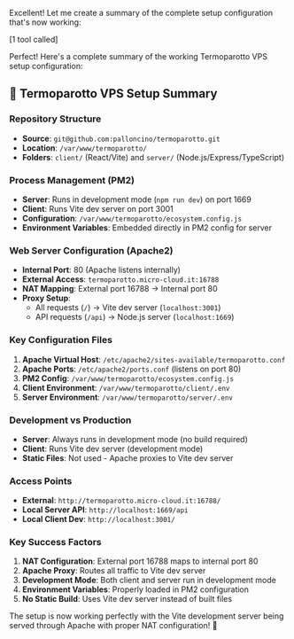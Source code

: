 Excellent! Let me create a summary of the complete setup configuration that's now working:


[1 tool called]

Perfect! Here's a complete summary of the working Termoparotto VPS setup configuration:

## 🚀 Termoparotto VPS Setup Summary

### **Repository Structure**
- **Source**: `git@github.com:palloncino/termoparotto.git`
- **Location**: `/var/www/termoparotto/`
- **Folders**: `client/` (React/Vite) and `server/` (Node.js/Express/TypeScript)

### **Process Management (PM2)**
- **Server**: Runs in development mode (`npm run dev`) on port 1669
- **Client**: Runs Vite dev server on port 3001
- **Configuration**: `/var/www/termoparotto/ecosystem.config.js`
- **Environment Variables**: Embedded directly in PM2 config for server

### **Web Server Configuration (Apache2)**
- **Internal Port**: 80 (Apache listens internally)
- **External Access**: `termoparotto.micro-cloud.it:16788`
- **NAT Mapping**: External port 16788 → Internal port 80
- **Proxy Setup**: 
  - All requests (`/`) → Vite dev server (`localhost:3001`)
  - API requests (`/api`) → Node.js server (`localhost:1669`)

### **Key Configuration Files**
1. **Apache Virtual Host**: `/etc/apache2/sites-available/termoparotto.conf`
2. **Apache Ports**: `/etc/apache2/ports.conf` (listens on port 80)
3. **PM2 Config**: `/var/www/termoparotto/ecosystem.config.js`
4. **Client Environment**: `/var/www/termoparotto/client/.env`
5. **Server Environment**: `/var/www/termoparotto/server/.env`

### **Development vs Production**
- **Server**: Always runs in development mode (no build required)
- **Client**: Runs Vite dev server (development mode)
- **Static Files**: Not used - Apache proxies to Vite dev server

### **Access Points**
- **External**: `http://termoparotto.micro-cloud.it:16788/`
- **Local Server API**: `http://localhost:1669/api`
- **Local Client Dev**: `http://localhost:3001/`

### **Key Success Factors**
1. **NAT Configuration**: External port 16788 maps to internal port 80
2. **Apache Proxy**: Routes all traffic to Vite dev server
3. **Development Mode**: Both client and server run in development mode
4. **Environment Variables**: Properly loaded in PM2 configuration
5. **No Static Build**: Uses Vite dev server instead of built files

The setup is now working perfectly with the Vite development server being served through Apache with proper NAT configuration! 🎉